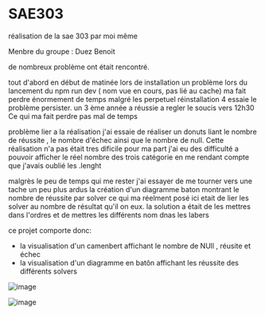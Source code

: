 # SAE303
réalisation de la sae 303 par moi même



Menbre du groupe : Duez Benoit


de nombreux problème ont était rencontré. 

tout d'abord en début de matinée lors de installation un problème lors du lancement du npm run dev ( nom vue en cours, pas lié au cache) ma fait perdre énormement de temps 
malgré les perpetuel réinstallation 4 essaie le problème persister. 
un 3 ème année a réussie a regler le soucis vers 12h30 Ce qui ma fait perdre pas mal de temps 


problème lier a la réalisation j'ai essaie de réaliser un donuts liant le nombre de réussite , le nombre d'échec ainsi que le nombre de null. Cette réalisation n'a pas était tres dificile pour ma part j'ai eu des difficulté a pouvoir afficher le réel nombre des trois catégorie en me rendant compte que j'avais oublié les .lenght


malgrès le peu de temps qui me rester j'ai essayer de me tourner vers une tache un peu plus ardus la création d'un diagramme baton montrant le nombre de réussite par solver 
ce qui ma réelment posé ici etait de lier les solver au nombre de résultat qu'il on eux. la solution a était de les mettres dans l'ordres et de mettres les différents nom dnas les labers


ce projet comporte donc: 

- la visualisation d'un camenbert affichant le nombre de NUll , réusite et échec 
- la visualisation  d'un diagramme en batôn affichant les réussite des différents solvers

![image](https://github.com/pandaroux19/SAE303/assets/146937290/a8a93910-a81f-44b3-8076-5f5c47bb3a5e)


![image](https://github.com/pandaroux19/SAE303/assets/146937290/cc94ae43-74a2-4d0e-8c18-f90edc46ea43)


